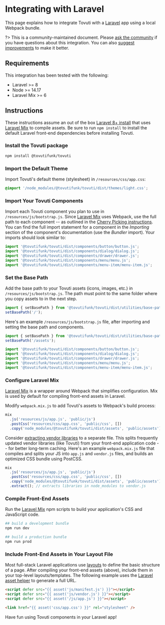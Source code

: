 # Integrating with Laravel

This page explains how to integrate Tovuti with a [Laravel](https://laravel.com) app using a local Webpack bundle.

?> This is a community-maintained document. Please [ask the community](/resources/community) if you have questions about this integration. You can also [suggest improvements](https://github.com/tovutifunk/tovuti/blob/next/docs/tutorials/integrating-with-laravel.md) to make it better.

## Requirements

This integration has been tested with the following:

- Laravel >= 8
- Node >= 14.17
- Laravel Mix >= 6

## Instructions

These instructions assume an out of the box [Laravel 8+ install](https://laravel.com/docs/8.x/installation) that uses [Laravel Mix](https://laravel.com/docs/8.x/mix) to compile assets.
Be sure to run `npm install` to install the default Laravel front-end dependencies before installing Tovuti.

### Install the Tovuti package

```bash
npm install @tovutifunk/tovuti
```

### Import the Default Theme

Import Tovuti's default theme (stylesheet) in `/resources/css/app.css`:

```css
@import '/node_modules/@tovutifunk/tovuti/dist/themes/light.css';
```

### Import Your Tovuti Components

Import each Tovuti component you plan to use in `/resources/js/bootstrap.js`. Since [Laravel Mix](https://laravel.com/docs/8.x/mix) uses Webpack, use the full path to each component -- as outlined in the [Cherry Picking instructions](https://prodkt.cloud/getting-started/installation?id=cherry-picking). You can find the full import statement for a component in the _Importing_ section of the component's documentation (use the _Bundler_ import). Your imports should look similar to:

```js
import '@tovutifunk/tovuti/dist/components/button/button.js';
import '@tovutifunk/tovuti/dist/components/dialog/dialog.js';
import '@tovutifunk/tovuti/dist/components/drawer/drawer.js';
import '@tovutifunk/tovuti/dist/components/menu/menu.js';
import '@tovutifunk/tovuti/dist/components/menu-item/menu-item.js';
```

### Set the Base Path

Add the base path to your Tovuti assets (icons, images, etc.) in `/resources/js/bootstrap.js`. The path must point to the same folder where you copy assets to in the next step.

```js
import { setBasePath } from '@tovutifunk/tovuti/dist/utilities/base-path.js';
setBasePath('/');
```

Here's an example `/resources/js/bootstrap.js` file, after importing and setting the base path and components.

```js
import { setBasePath } from '@tovutifunk/tovuti/dist/utilities/base-path.js';
setBasePath('/assets');

import '@tovutifunk/tovuti/dist/components/button/button.js';
import '@tovutifunk/tovuti/dist/components/dialog/dialog.js';
import '@tovutifunk/tovuti/dist/components/drawer/drawer.js';
import '@tovutifunk/tovuti/dist/components/menu/menu.js';
import '@tovutifunk/tovuti/dist/components/menu-item/menu-item.js';
```

### Configure Laravel Mix

[Laravel Mix](https://laravel.com/docs/8.x/mix) is a wrapper around Webpack that simplifies configuration. Mix is used by default for compiling front-end assets in Laravel.

Modify `webpack.mix.js` to add Tovuti's assets to Webpack's build process:

```js
mix
  .js('resources/js/app.js', 'public/js')
  .postCss('resources/css/app.css', 'public/css', [])
  .copy('node_modules/@tovutifunk/tovuti/dist/assets', 'public/assets');
```

Consider [extracting vendor libraries](https://laravel.com/docs/8.x/mix#vendor-extraction) to a separate file. This splits frequently updated vendor libraries (like Tovuti) from your front-end application code -- for better long-term caching.
Here's an example `webpack.mix.js` file that compiles and splits your JS into `app.js` and `vendor.js` files, and builds an optimized CSS bundle using PostCSS.

```js
mix
  .js('resources/js/app.js', 'public/js')
  .postCss('resources/css/app.css', 'public/css', [])
  .copy('node_modules/@tovutifunk/tovuti/dist/assets', 'public/assets')
  .extract(); // extracts libraries in node_modules to vendor.js
```

### Compile Front-End Assets

Run the [Laravel Mix](https://laravel.com/docs/8.x/mix) npm scripts to build your application's CSS and JavaScript code.

```bash
## build a development bundle
npm run dev

## build a production bundle
npm run prod
```

### Include Front-End Assets in Your Layout File

Most full-stack Laravel applications use [layouts](https://laravel.com/docs/8.x/blade#building-layouts) to define the basic structure of a page.
After compiling your front-end assets (above), include them in your top-level layouts/templates. The following example uses the [Laravel asset helper](https://laravel.com/docs/8.x/helpers#method-asset) to generate a full URL.

```html
<script defer src="{{ asset('js/manifest.js') }}"></script>
<script defer src="{{ asset('js/vendor.js') }}"></script>
<script defer src="{{ asset('/js/app.js') }}"></script>

<link href="{{ asset('css/app.css') }}" rel="stylesheet" />
```

Have fun using Tovuti components in your Laravel app!
